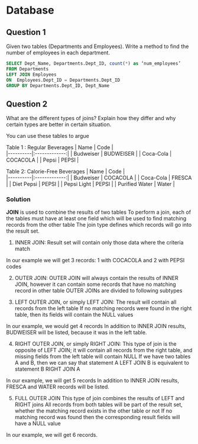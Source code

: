 # Database

## Question 1

Given two tables (Departments and Employees). Write a method to find the number of employees in each department.

```sql
SELECT Dept_Name, Departments.Dept_ID, count(*) as ‘num_employees’
FROM Departments
LEFT JOIN Employees
ON  Employees.Dept_ID = Departments.Dept_ID
GROUP BY Departments.Dept_ID, Dept_Name

```

## Question 2

What are the different types of joins? Explain how they differ and why certain types are better in certain situation.


You can use these tables to argue

Table 1 : Regular Beverages
| Name   |      Code      |  
|----------|:-------------:|
| Budweiser |  BUDWEISER | 
| Coca-Cola  |    COCACOLA   |
| Pepsi | PEPSI |


Table 2: Calorie-Free Beverages
| Name   |      Code      |  
|----------|:-------------:|
| Budweiser |  COCACOLA | 
| Coca-Cola  |    FRESCA   |
| Diet Pepsi | PEPSI |
| Pepsi Light | PEPSI |
| Purified Water | Water |


### Solution



**JOIN** is used to combine the results of two tables To perform a join, each of the tables must have at least one field which will be used to find matching records from the other table The join type defines which records will go into the result set.


1. INNER JOIN: Result set will contain only those data where the criteria match 

In our example we will get 3 records: 1 with COCACOLA and 2 with PEPSI codes

2. OUTER JOIN: OUTER JOIN will always contain the results of INNER JOIN, however it can contain some records that have no matching record in other table OUTER JOINs are divided to following subtypes

3. LEFT OUTER JOIN, or simply LEFT JOIN: The result will contain all records from the left table If no matching records were found in the right table, then its fields will contain the NULL values 

In our example, we would get 4 records In addition to INNER JOIN results, BUDWEISER will be listed, because it was in the left table.

4. RIGHT OUTER JOIN, or simply RIGHT JOIN: This type of join is the opposite of LEFT
JOIN; it will contain all records from the right table, and missing fields from the left table will contain NULL If we have two tables A and B, then we can say that statement A LEFT JOIN B is equivalent to statement B RIGHT JOIN A

In our example, we will get 5 records In addition to INNER JOIN results, FRESCA and WATER records will be listed.

5. FULL OUTER JOIN
This type of join combines the results of LEFT and RIGHT joins All records from both tables
will be part of the result set, whether the matching record exists in the other table or not If
no matching record was found then the corresponding result fields will have a NULL value

In our example, we will get 6 records.